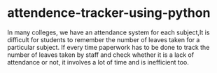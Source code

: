 # attendence-tracker-using-python
In many colleges, we have an attendance system for each subject,It is difficult for students to remember the number of leaves taken for a particular subject. If every time paperwork has to be done to track the number of leaves taken by staff and check whether it is a lack of attendance or not, it involves a lot of time and is inefficient too. 
